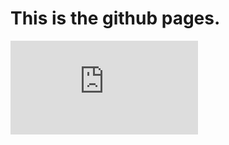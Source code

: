 # This is the github pages.
<embed src="https://github.com/chris-sutton/pythonshell/blob/master/docs/pdfs/Weekly_Retention_Report.pdf" type="application/pdf" />
